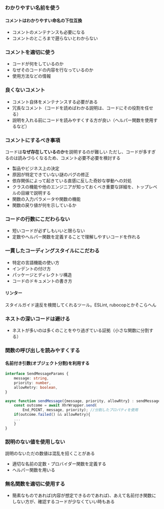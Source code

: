 ### わかりやすい名前を使う
#### コメントはわかりやすい命名の下位互換
- コメントのメンテナンスも必要になる
-  コメントのところまで遡らないとわからない

### コメントを適切に使う
- コードが何をしているのか
- なぜそのコードの内容を行なっているのか
- 使用方法などの情報

### 良くないコメント
- コメント自体をメンテナンスする必要がある
- 冗長なコメント（コードを読めばわかる説明は、コードにその役割を任せる）
- 説明を入れる前にコードを読みやすくする方が良い（ヘルパー関数を使用するなど）

### コメントにするべき事項
コードは**なぜ存在しているのか**を説明するのが難しい
ただし、コードが多すぎるのは読みづらくなるため、コメント必要不必要を検討する
- 製品やビジネス上の決定
- 原因が特定できていない謎のバグの修正
- 依存関係によって起きている直感に反した奇妙な挙動への対処
- クラスの機能や他のエンジニアが知っておくべき重要な詳細を、トップレベルの目線で説明する
- 関数の入力パラメータや関数の機能
- 関数の戻り値が何を示しているか

### コードの行数にこだわらない
- 短いコードが必ずしもいいと限らない
- 定数やヘルパー関数を定義することで理解しやすいコードを作れる 

### 一貫したコーディングスタイルにこだわる
- 特定の言語機能の使い方
- インデントの付け方
- パッケージとディレクトリ構造
- コードのドキュメントの書き方

#### リンター
スタイルガイド違反を検閲してくれるツール。ESLint, rubocopとかそこらへん

### ネストの深いコードは避ける
- ネストが多いのは多くのことをやり過ぎている証拠（小さな関数に分割する）

### 関数の呼び出しを読みやすくする
#### 名前付き引数(オブジェクト分割)を利用する
```ts :オブジェクト分割例
interface SendMessageParams {
	message: string,
	priority: number,
	allowRetry: boolean,
}

async function sendMessage({message, priority, allowRtry} : sendMessageParams) { //関数パラメータは各プロパティに分割される
	const outcome = await XhrWrapper.send(
		End_POINT, message, priority); //分割したプロパティを使用
	if(outcome.failed() && allowRetry){
	...
	}
}
```
### 説明のない値を使用しない
説明のないただの数値は混乱を招くことがある
- 適切な名前の定数・プロバイダー関数を定義する
- ヘルパー関数を用いる

### 無名関数を適切に使用する
- 簡素なものであれば(内容が想定できるのであれば)、あえて名前付き関数にしない方が、確認するコードが少なくていい時もある

